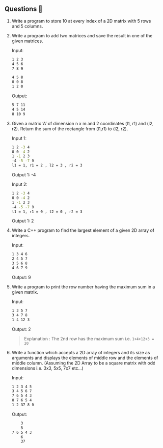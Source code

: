 ## Questions 📝

1. Write a program to store 10 at every index of a 2D matrix with 5 rows and 5 columns.


2. Write a program to add two matrices and save the result in one of the given matrices.

    Input:
    ```sh
    1 2 3
    4 5 6
    7 8 9

    4 5 8
    0 0 8
    1 2 0
    ```
    
    Output:
    ```sh
    5 7 11
    4 5 14
    8 10 9
    ```

    
3. Given a matrix ‘A’ of dimension n x m and 2 coordinates (l1, r1) and (l2, r2). Return the sum of the rectangle from (l1,r1) to (l2, r2).

    Input 1:
    ```sh
    1 2 -3 4
    0 0 -4 2
    1 -1 2 3
    -4 -5 -7 0
    l1 = 1, r1 = 2 , l2 = 3 , r2 = 3
    ```
    Output 1: -4

    Input 2:
    ```sh
    1 2 -3 4
    0 0 -4 2
    1 -1 2 3
    -4 -5 -7 0
    l1 = 1, r1 = 0 , l2 = 0 , r2 = 3
    ```
    Output 1: 2

   
4. Write a C++ program to find the largest element of a given 2D array of integers.

   Input:
    ```sh
    1 3 4 6
    2 4 5 7
    3 5 6 8
    4 6 7 9
    ```
    Output: 9

   
5. Write a program to print the row number having the maximum sum in a given matrix.

   Input:
   ```sh
   1 3 5 7
   3 4 7 8
   1 4 12 3
   ```
   Output: 2
   
   > Explanation : The 2nd row has the maximum sum i.e. `1+4+12+3 = 20`

   
6. Write a function which accepts a 2D array of integers and its size as arguments and displays the elements of middle row and the elements of middle column.
   (Assuming the 2D Array to be a square matrix with odd dimensions i.e. 3x3, 5x5, 7x7 etc...)

    Input:
    ```sh
    1 2 3 4 5
    3 4 5 6 7
    7 6 5 4 3
    8 7 6 5 4
    1 2 37 8 0
    ```
    
    Output:
    ```sh
        3
        5
    7 6 5 4 3
        6
        37
    ```

